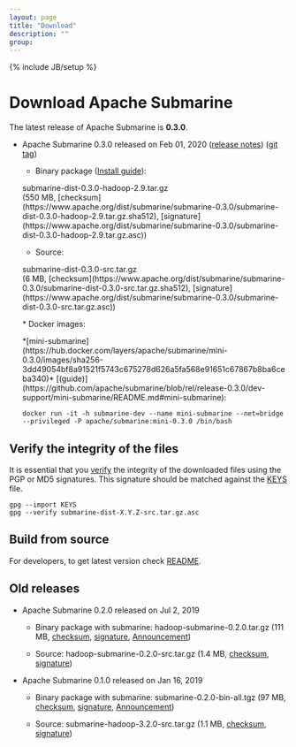 ```yaml
---
layout: page
title: "Download"
description: ""
group:
---
```

<!--
Licensed under the Apache License, Version 2.0 (the "License");
you may not use this file except in compliance with the License.
You may obtain a copy of the License at

http://www.apache.org/licenses/LICENSE-2.0

Unless required by applicable law or agreed to in writing, software
distributed under the License is distributed on an "AS IS" BASIS,
WITHOUT WARRANTIES OR CONDITIONS OF ANY KIND, either express or implied.
See the License for the specific language governing permissions and
limitations under the License.
-->
{% include JB/setup %}

# Download Apache Submarine

The latest release of Apache Submarine is **0.3.0**.

  - Apache Submarine 0.3.0 released on Feb 01, 2020 ([release notes](./releases/submarine-release-0.3.0.html)) ([git tag](https://github.com/apache/submarine/tree/rel/release-0.3.0))

    * Binary package ([Install guide](https://github.com/apache/submarine#quick-start)):
    <p><div class="btn btn-md btn-primary" onclick="window.location.href='https://www.apache.org/dyn/closer.cgi/submarine/submarine-0.3.0/submarine-dist-0.3.0-hadoop-2.9.tar.gz'">submarine-dist-0.3.0-hadoop-2.9.tar.gz</div> (550 MB,
    [checksum](https://www.apache.org/dist/submarine/submarine-0.3.0/submarine-dist-0.3.0-hadoop-2.9.tar.gz.sha512),
    [signature](https://www.apache.org/dist/submarine/submarine-0.3.0/submarine-dist-0.3.0-hadoop-2.9.tar.gz.asc))</p>

    * Source:
    <p><div class="btn btn-md btn-primary" onclick="window.location.href='https://www.apache.org/dyn/closer.cgi/submarine/submarine-0.3.0/submarine-dist-0.3.0-src.tar.gz'">submarine-dist-0.3.0-src.tar.gz</div> (6 MB,
    [checksum](https://www.apache.org/dist/submarine/submarine-0.3.0/submarine-dist-0.3.0-src.tar.gz.sha512),
    [signature](https://www.apache.org/dist/submarine/submarine-0.3.0/submarine-dist-0.3.0-src.tar.gz.asc))
    <p></p>
    * Docker images:
    <p>*[mini-submarine](https://hub.docker.com/layers/apache/submarine/mini-0.3.0/images/sha256-3dd49054bf8a91521f5743c675278d626a5fa568e91651c67867b8ba6ceba340)* [(guide)](https://github.com/apache/submarine/blob/rel/release-0.3.0/dev-support/mini-submarine/README.md#mini-submarine):</p>
    <code>docker run -it -h submarine-dev --name mini-submarine --net=bridge --privileged -P apache/submarine:mini-0.3.0 /bin/bash</code>

## Verify the integrity of the files

It is essential that you [verify](https://www.apache.org/info/verification.html) the integrity of the downloaded files using the PGP or MD5 signatures. This signature should be matched against the [KEYS](https://www.apache.org/dist/submarine/KEYS) file.

```
gpg --import KEYS
gpg --verify submarine-dist-X.Y.Z-src.tar.gz.asc
```

## Build from source

For developers, to get latest version check [README](https://github.com/apache/submarine/blob/master/docs/development/BuildFromCode.md).


## Old releases

  - Apache Submarine 0.2.0 released on Jul 2, 2019

    * Binary package with submarine:
    <a style="cursor:pointer" onclick="window.location.href='https://www.apache.org/dyn/closer.cgi/hadoop/submarine/submarine-0.2.0/hadoop-submarine-0.2.0.tar.gz'">hadoop-submarine-0.2.0.tar.gz</a> (111 MB,
    [checksum](https://dist.apache.org/repos/dist/release/hadoop/submarine/submarine-0.2.0/hadoop-submarine-0.2.0.tar.gz.mds),
    [signature](https://dist.apache.org/repos/dist/release/hadoop/submarine/submarine-0.2.0/hadoop-submarine-0.2.0.tar.gz.asc),
    [Announcement](http://hadoop.apache.org/submarine/release/0.2.0/))

    * Source:
    <a style="cursor:pointer" onclick="window.location.href='https://www.apache.org/dyn/closer.cgi/hadoop/submarine/submarine-0.2.0/hadoop-submarine-0.2.0-src.tar.gz'">hadoop-submarine-0.2.0-src.tar.gz</a> (1.4 MB,
    [checksum](https://dist.apache.org/repos/dist/release/hadoop/submarine/submarine-0.2.0/hadoop-submarine-0.2.0-src.tar.gz.mds),
    [signature](https://dist.apache.org/repos/dist/release/hadoop/submarine/submarine-0.2.0/hadoop-submarine-0.2.0-src.tar.gz.asc))


  - Apache Submarine 0.1.0 released on Jan 16, 2019

    * Binary package with submarine:
    <a style="cursor:pointer" onclick="window.location.href='https://www.apache.org/dyn/closer.cgi/hadoop/common/hadoop-3.2.0/hadoop-3.2.0.tar.gz'">submarine-0.2.0-bin-all.tgz</a> (97 MB,
    [checksum](https://www.apache.org/dist/hadoop/common/hadoop-3.2.0/hadoop-3.2.0.tar.gz.mds),
    [signature](https://www.apache.org/dist/hadoop/common/hadoop-3.2.0/hadoop-3.2.0.tar.gz.asc),
    [Announcement](https://hadoop.apache.org/docs/r3.2.0/index.html))

    * Source:
    <a style="cursor:pointer" onclick="window.location.href='https://www.apache.org/dyn/closer.cgi/hadoop/common/hadoop-3.2.0/hadoop-3.2.0-src.tar.gz'">submarine-hadoop-3.2.0-src.tar.gz</a> (1.1 MB,
    [checksum](https://www.apache.org/dist/hadoop/common/hadoop-3.2.0/hadoop-3.2.0-src.tar.gz.mds),
    [signature](https://www.apache.org/dist/hadoop/common/hadoop-3.2.0/hadoop-3.2.0-src.tar.gz.asc))

  <p />
